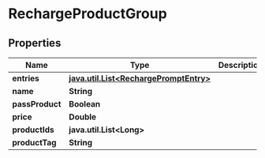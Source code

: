 
# RechargeProductGroup

## Properties
Name | Type | Description | Notes
------------ | ------------- | ------------- | -------------
**entries** | [**java.util.List&lt;RechargePromptEntry&gt;**](RechargePromptEntry.md) |  |  [optional]
**name** | **String** |  |  [optional]
**passProduct** | **Boolean** |  |  [optional]
**price** | **Double** |  |  [optional]
**productIds** | **java.util.List&lt;Long&gt;** |  |  [optional]
**productTag** | **String** |  |  [optional]



